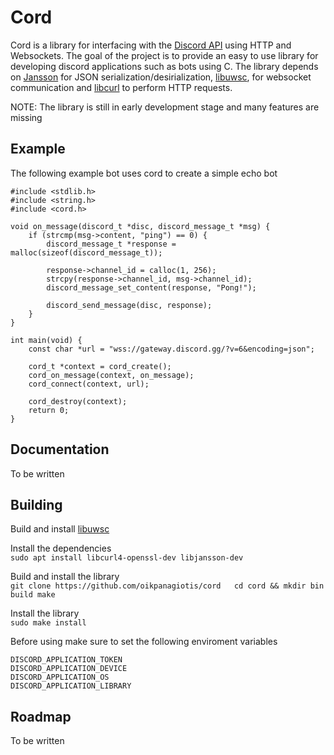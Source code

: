 # Cord
Cord is a library for interfacing with the [Discord API](https://discord.com/developers/docs/intro) using HTTP and Websockets.
The goal of the project is to provide an easy to use library for developing
discord applications such as bots using C. The library depends on [Jansson](https://github.com/akheron/jansson)
for JSON serialization/desirialization, [libuwsc](https://github.com/zhaojh329/libuwsc), for websocket communication
and [libcurl](https://github.com/curl/curl) to perform HTTP requests.

NOTE: The library is still in early development stage and many features are missing  

## Example
The following example bot uses cord to create a simple echo bot  
```
#include <stdlib.h>
#include <string.h>
#include <cord.h>

void on_message(discord_t *disc, discord_message_t *msg) {    
    if (strcmp(msg->content, "ping") == 0) {  
        discord_message_t *response = malloc(sizeof(discord_message_t));  

        response->channel_id = calloc(1, 256);  
        strcpy(response->channel_id, msg->channel_id);  
        discord_message_set_content(response, "Pong!");  

        discord_send_message(disc, response);  
    }  
}
    
int main(void) {  
    const char *url = "wss://gateway.discord.gg/?v=6&encoding=json";  
	
    cord_t *context = cord_create();  
    cord_on_message(context, on_message);  
    cord_connect(context, url);  
    
	cord_destroy(context);  
    return 0;  
}
```
## Documentation
To be written

## Building
Build and install [libuwsc](https://github.com/zhaojh329/libuwsc)

Install the dependencies  
`sudo apt install libcurl4-openssl-dev libjansson-dev`

Build and install the library  
`
git clone https://github.com/oikpanagiotis/cord  
cd cord && mkdir bin build
make
`

Install the library  
`sudo make install`

Before using make sure to set the following enviroment variables  
```
DISCORD_APPLICATION_TOKEN
DISCORD_APPLICATION_DEVICE
DISCORD_APPLICATION_OS
DISCORD_APPLICATION_LIBRARY  
```

## Roadmap
To be written  

